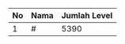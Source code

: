 | No | Nama            | Jumlah Level |
|----|-----------------|--------------|
| 1  | #    |    5390        |
